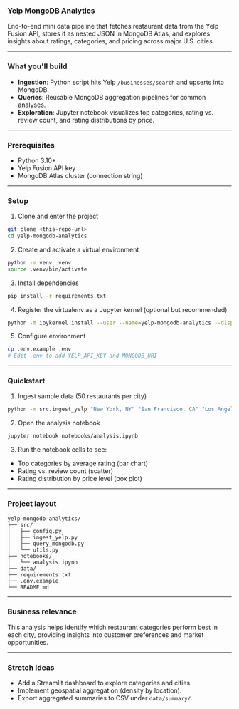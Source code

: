 ### Yelp MongoDB Analytics

End-to-end mini data pipeline that fetches restaurant data from the Yelp Fusion API, stores it as nested JSON in MongoDB Atlas, and explores insights about ratings, categories, and pricing across major U.S. cities.

---

### What you'll build

- **Ingestion**: Python script hits Yelp `/businesses/search` and upserts into MongoDB.
- **Queries**: Reusable MongoDB aggregation pipelines for common analyses.
- **Exploration**: Jupyter notebook visualizes top categories, rating vs. review count, and rating distributions by price.

---

### Prerequisites

- Python 3.10+
- Yelp Fusion API key
- MongoDB Atlas cluster (connection string)

---

### Setup

1) Clone and enter the project

```bash
git clone <this-repo-url>
cd yelp-mongodb-analytics
```

2) Create and activate a virtual environment

```bash
python -m venv .venv
source .venv/bin/activate
```

3) Install dependencies

```bash
pip install -r requirements.txt
```

4) Register the virtualenv as a Jupyter kernel (optional but recommended)

```bash
python -m ipykernel install --user --name=yelp-mongodb-analytics --display-name "Python (yelp-mongodb-analytics)"
```

5) Configure environment

```bash
cp .env.example .env
# Edit .env to add YELP_API_KEY and MONGODB_URI
```

---

### Quickstart

1) Ingest sample data (50 restaurants per city)

```bash
python -m src.ingest_yelp "New York, NY" "San Francisco, CA" "Los Angeles, CA" "Chicago, IL" "Houston, TX"
```

2) Open the analysis notebook

```bash
jupyter notebook notebooks/analysis.ipynb
```

3) Run the notebook cells to see:

- Top categories by average rating (bar chart)
- Rating vs. review count (scatter)
- Rating distribution by price level (box plot)

---

### Project layout

```
yelp-mongodb-analytics/
├── src/
│   ├── config.py
│   ├── ingest_yelp.py
│   ├── query_mongodb.py
│   └── utils.py
├── notebooks/
│   └── analysis.ipynb
├── data/
├── requirements.txt
├── .env.example
└── README.md
```

---

### Business relevance

This analysis helps identify which restaurant categories perform best in each city, providing insights into customer preferences and market opportunities.

---

### Stretch ideas

- Add a Streamlit dashboard to explore categories and cities.
- Implement geospatial aggregation (density by location).
- Export aggregated summaries to CSV under `data/summary/`.
